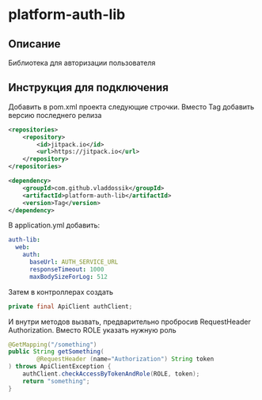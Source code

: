# platform-auth-lib

## Описание
Библиотека для авторизации пользователя

## Инструкция для подключения
Добавить в pom.xml проекта следующие строчки. Вместо Tag добавить версию последнего релиза
``` xml
<repositories>
    <repository>
        <id>jitpack.io</id>
        <url>https://jitpack.io</url>
    </repository>
</repositories>
```
``` xml
<dependency>
    <groupId>com.github.vladdossik</groupId>
    <artifactId>platform-auth-lib</artifactId>
    <version>Tag</version>
</dependency>
```

В application.yml добавить:
``` yml
auth-lib:
  web:
    auth:
      baseUrl: AUTH_SERVICE_URL
      responseTimeout: 1000
      maxBodySizeForLog: 512
```
Затем в контроллерах создать
``` java
private final ApiClient authClient;
```
И внутри методов вызвать, предварительно пробросив RequestHeader Authorization. Вместо ROLE указать нужную роль 
``` java
@GetMapping("/something")
public String getSomething(
        @RequestHeader (name="Authorization") String token
) throws ApiClientException {
    authClient.checkAccessByTokenAndRole(ROLE, token);
    return "something";
}
```